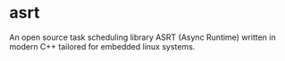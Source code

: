 # asrt
An open source task scheduling library ASRT (Async Runtime) written in modern C++ tailored for embedded linux systems. 
